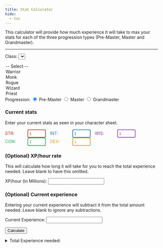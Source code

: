 ```yaml
---
title: Stat Calculator
hide:
  - toc
---
```


This calculator will provide how much experience it will take to max your stats for each of the three progression types (Pre-Master, Master and Grandmaster).

---

<style>
  .stat-inputs label,
  .stat-inputs input {
    display: inline-block;
    width: 60px;
    margin-right: 10px;
  }
  .stat-inputs {
    margin-bottom: 1em;
  }
  #statCapDisplay {
    font-weight: bold;
    margin-left: 10px;
  }
  .breakdown-STR { color: #c0392b; }   /* Red */
  .breakdown-INT { color: #2980b9; }   /* Blue */
  .breakdown-WIS { color: #8e44ad; }   /* Purple */
  .breakdown-CON { color: #27ae60; }   /* Green */
  .breakdown-DEX { color: #f39c12; }   /* Orange */

  .breakdown-STR input {
    border: 2px solid #c0392b;
    color: #c0392b;          /* stat-colored text */
  }
  .breakdown-INT input {
    border: 2px solid #2980b9;
    color: #2980b9;
  }
  .breakdown-WIS input {
    border: 2px solid #8e44ad;
    color: #8e44ad;
  }
  .breakdown-CON input {
    border: 2px solid #27ae60;
    color: #27ae60;
  }
  .breakdown-DEX input {
    border: 2px solid #f39c12;
    color: #f39c12;
  }

  .stat-inputs input {
    padding: 4px;
    border-radius: 4px;
  }
</style>

<label for="classSelect">Class:</label>
<select id="classSelect">
  <option value="">-- Select --</option>
  <option value="Warrior">Warrior</option>
  <option value="Monk">Monk</option>
  <option value="Rogue">Rogue</option>
  <option value="Wizard">Wizard</option>
  <option value="Priest">Priest</option>
</select>
<span id="statCapDisplay"></span>

<div>
  Progression:
  <label><input type="radio" name="progression" value="Pre-Master" checked> Pre-Master</label>
  <label><input type="radio" name="progression" value="Master"> Master</label>
  <label><input type="radio" name="progression" value="Grandmaster"> Grandmaster</label>
</div>

### Current stats

Enter your current stats as seen in your character sheet.
<div class="stat-inputs">
  <span class="breakdown-STR">
    <label for="strInput">STR:</label>
    <input type="number" id="strInput" min="1" max="215" value="1">
  </span>
  <span class="breakdown-INT">
    <label for="intInput">INT:</label>
    <input type="number" id="intInput" min="1" max="215" value="1">
  </span>
  <span class="breakdown-WIS">
    <label for="wisInput">WIS:</label>
    <input type="number" id="wisInput" min="1" max="215" value="1">
  </span>
  <span class="breakdown-CON">
    <label for="conInput">CON:</label>
    <input type="number" id="conInput" min="1" max="215" value="1">
  </span>
  <span class="breakdown-DEX">
    <label for="dexInput">DEX:</label>
    <input type="number" id="dexInput" min="1" max="215" value="1">
  </span>
</div>

### (Optional) XP/hour rate

This will calculate how long it will take for you to reach the total experience needed. Leave blank to have this omitted.

<label for="xpRateInput">XP/hour (in Millions):</label>
<input type="number" id="xpRateInput" min="0" step="5" />

### (Optional) Current experience

Entering your current experience will subtract it from the total amount needed. Leave blank to ignore any subtractions.

<label for="currentExpInput" title="Optional: Enter how much XP you've already gained toward these stats. It will be subtracted from the total needed.">
  Current Experience:
</label>
<input type="number" id="currentExpInput" min="0" step="1000" />

<button onclick="calculateExperience()">Calculate</button>

<details id="resultSection">
  <summary id="result">Total Experience needed:</summary>
  <ul id="breakdown"></ul>
</details>

<script>
  const statCaps = {
    Warrior: {
      "Pre-Master":  { STR: 120, INT: 50,  WIS: 50,  CON: 50,  DEX: 100 },
      "Master":      { STR: 180, INT: 80,  WIS: 80,  CON: 120, DEX: 150 },
      "Grandmaster": { STR: 215, INT: 100, WIS: 100, CON: 150, DEX: 180 }
    },
    Monk: {
      "Pre-Master":  { STR: 100, INT: 50,  WIS: 50,  CON: 120, DEX: 80 },
      "Master":      { STR: 150, INT: 80,  WIS: 80,  CON: 180, DEX: 120 },
      "Grandmaster": { STR: 180, INT: 100, WIS: 100, CON: 215, DEX: 150 }
    },
    Rogue: {
      "Pre-Master":  { STR: 100, INT: 50,  WIS: 50,  CON: 80,  DEX: 120 },
      "Master":      { STR: 150, INT: 80,  WIS: 80,  CON: 120, DEX: 180 },
      "Grandmaster": { STR: 180, INT: 100, WIS: 100, CON: 150, DEX: 215 }
    },
    Wizard: {
      "Pre-Master":  { STR: 50,  INT: 120, WIS: 100, CON: 80,  DEX: 50 },
      "Master":      { STR: 80,  INT: 180, WIS: 150, CON: 120, DEX: 80 },
      "Grandmaster": { STR: 100, INT: 215, WIS: 180, CON: 150, DEX: 100 }
    },
    Priest: {
      "Pre-Master":  { STR: 50,  INT: 100, WIS: 120, CON: 80,  DEX: 50 },
      "Master":      { STR: 80,  INT: 150, WIS: 180, CON: 120, DEX: 80 },
      "Grandmaster": { STR: 100, INT: 180, WIS: 215, CON: 150, DEX: 100 }
    }
  };

  function experienceForStat(current, max) {
    let totalExp = 0;
    for (let i = current + 1; i <= max; i++) {
      if (i <= 29) {
        totalExp += 3000000;
      } else {
        totalExp += (i - 1) * 75000 + 2000000;
      }
    }
    return totalExp;
  }

  function isValidStat(value) {
    const num = Number(value);
    return Number.isInteger(num) && num >= 1 && num <= 215;
  }

  function resetStatInputs() {
    ['strInput', 'intInput', 'wisInput', 'conInput', 'dexInput'].forEach(id => {
      document.getElementById(id).value = 1;
    });
  }

  function updateStatCapDisplay() {
    const selectedClass = document.getElementById('classSelect').value;
    const progression = document.querySelector('input[name="progression"]:checked').value;
    const display = document.getElementById('statCapDisplay');

    if (selectedClass && statCaps[selectedClass]) {
      const caps = statCaps[selectedClass][progression];
      display.textContent = `MAX: ${caps.STR} / ${caps.INT} / ${caps.WIS} / ${caps.CON} / ${caps.DEX}`;
      resetStatInputs();
    } else {
      display.textContent = '';
    }
  }

  document.getElementById('classSelect').addEventListener('change', updateStatCapDisplay);
  document.querySelectorAll('input[name="progression"]').forEach(radio => {
    radio.addEventListener('change', updateStatCapDisplay);
  });

  function calculateExperience() {
    const selectedClass = document.getElementById('classSelect').value;
    const progression = document.querySelector('input[name="progression"]:checked').value;
    const caps = statCaps[selectedClass][progression];

    const inputs = {
      STR: document.getElementById('strInput').value,
      INT: document.getElementById('intInput').value,
      WIS: document.getElementById('wisInput').value,
      CON: document.getElementById('conInput').value,
      DEX: document.getElementById('dexInput').value
    };

    for (let stat in inputs) {
      if (!isValidStat(inputs[stat])) {
        alert(`Invalid input for ${stat}. Please enter an integer between 1 and 215.`);
        return;
      }
    }

    const currentStats = {
      STR: parseInt(inputs.STR),
      INT: parseInt(inputs.INT),
      WIS: parseInt(inputs.WIS),
      CON: parseInt(inputs.CON),
      DEX: parseInt(inputs.DEX)
    };

    let totalExp = 0;
    const breakdown = {};

    for (let stat in currentStats) {
      const xp = experienceForStat(currentStats[stat], caps[stat]);
      breakdown[stat] = xp;
      totalExp += xp;
    }

    const currentExpInput = document.getElementById('currentExpInput').value;
    const currentExp = parseInt(currentExpInput) || 0;
    const remainingExp = Math.max(totalExp - currentExp, 0);

    const result = document.getElementById('result');
    result.innerText = `Total Experience needed: ${remainingExp.toLocaleString()}`;
    document.getElementById('resultSection').open = true;

    const breakdownList = document.getElementById('breakdown');
    breakdownList.innerHTML = '';

    for (let stat in breakdown) {
      const li = document.createElement('li');
      li.textContent = `${stat}: ${breakdown[stat].toLocaleString()} XP`;
      li.classList.add(`breakdown-${stat}`);
      breakdownList.appendChild(li);
    }

    const xpRateInput = document.getElementById('xpRateInput').value;
    const xpRateMillions = parseFloat(xpRateInput);

    if (!isNaN(xpRateMillions) && xpRateMillions > 0) {
      const xpRate = xpRateMillions * 1_000_000;
      const hours = remainingExp / xpRate;
      const days = hours / 24;

      const timeLi = document.createElement('li');
      timeLi.textContent = `Estimated time at ${xpRateMillions.toLocaleString()} million XP/hour: ${hours.toFixed(1)} hours (~${days.toFixed(1)} days)`;
      breakdownList.appendChild(timeLi);
    }
  }
</script>

